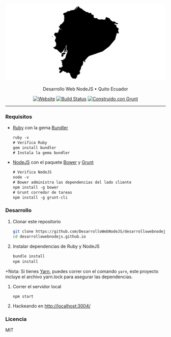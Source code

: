 <p align="center">
  <a href="https://desarrollowebnodejs.github.io/">
    <img alt="fizzvr" src="https://github.com/desarrollowebnodejs/desarrollowebnodejs.github.io/blob/master/tile-wide.png?raw=true" width="500">
  </a>
</p>

<p align="center">
	Desarrollo Web NodeJS • Quito Ecuador
</p>

<p align="center">
  <a href="https://desarrollowebnodejs.github.io"><img alt="Website" src="https://img.shields.io/website-up-down-green-red/http/shields.io.svg"></a>
  <a href="https://travis-ci.org/DesarrolloWebNodeJS/desarrollowebnodejs.github.io"><img alt="Build Status" src="https://travis-ci.org/DesarrolloWebNodeJS/desarrollowebnodejs.github.io.svg?branch=master"></a>
  <a href="http://gruntjs.com/"><img alt="Construido con Grunt" src="https://cdn.gruntjs.com/builtwith.svg"></a>

</p>


---


### Requisitos

- [Ruby](https://www.ruby-lang.org/es/downloads/) con la gema [Bundler](http://bundler.io/) 
	
	```
	ruby -v
	# Verifica Ruby
	gem install bundler
	# Instala la gema bundler
	```

- [NodeJS](https://nodejs.org/es/) con el paquete [Bower](https://bower.io/) y [Grunt](http://gruntjs.com/)

	```
	# Verifica NodeJS
	node -v
	# Bower administra las dependencias del lado cliente
	npm install -g bower
	# Grunt corredor de tareas
	npm install -g grunt-cli
	```

### Desarrollo

1.  Clonar este repositorio

	```bash
	git clone https://github.com/DesarrolloWebNodeJS/desarrollowebnodejs.github.io.git
	cd desarrollowebnodejs.github.io
	```

1.  Instalar dependencias de Ruby y NodeJS

    ```bash
	bundle install
	npm install
	```
+Nota: Si tienes [Yarn](https://yarnpkg.com/), puedes correr con el comando `yarn`, este proyecto incluye el archivo yarn.lock para asegurar las dependencias.


1. Correr el servidor local

	```
	npm start
	```

1. Hackeando en [http://localhost:3004/](http://localhost:3004/)

### Licencia

MIT
